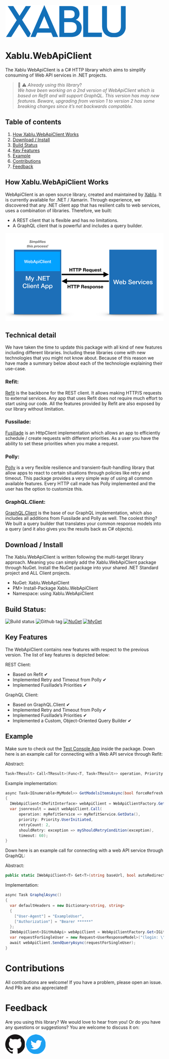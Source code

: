 ![xablu logo ](/Assets/xablu_logo.png "Xablu")

# Xablu.WebApiClient   


The Xablu WebApiClient is a C# HTTP library which aims to simplify consuming of Web API services in .NET projects.<br/> 

> :construction: :warning: *Already using this library*?<br/> 
> *We have been working on a 2nd version of WebApiClient which is based on Refit and will support GraphQL. This version has may new features. Beware, upgrading from version 1 to version 2 has some breaking changes since it’s not backwards compatible.* 

## Table of contents  
1. [How Xablu.WebApiClient Works](#howto)<br/>
2. [Download / Install](#downloadinstal)<br/>
3. [Build Status](#buildstatus)<br/> 
4. [Key Features](#features)<br/>
5. [Example ](#examples)<br/>
6. [Contributions](#contributions)<br/>
7. [Feedback](#feedback)

## How Xablu.WebApiClient Works <a name="howto"></a>
WebApiClient is an open source library, created and maintained by [Xablu](https://www.xablu.com/). It is currently available for .NET / Xamarin. Through experience, we discovered that any .NET client app that has resilient calls to web services, uses a combination of libraries. Therefore, we built: 

* A REST client that is flexible and has no limitations. 
* A GraphQL client that is powerful and includes a query builder.

![webapiclient model](/Assets/model.png "WebApiClient Model")

## Technical detail
We have taken the time to update this package with all kind of new features including different libraries. Including these libraries come with new technologies 
that you might not know about. Because of this reason we have made a summary below about each of the technologie explaining their use-case.

### Refit: 
[Refit](https://github.com/reactiveui/refit) is the backbone for the REST client. It allows making HTTP/S requests to external services. Any app that uses Refit does not require much effort to start using our code. All the features provided by Refit are also exposed by our library without limitation. 

### Fussilade: 
[Fusillade](https://github.com/reactiveui/Fusillade) is an HttpClient implementation which allows an app to efficiently schedule / create requests with different priorities. As a user you have the ability to set these priorities when you make a request. 

### Polly: 
[Polly](https://github.com/reactiveui/Fusillade) is a very flexible resilience and transient-fault-handling library that allow apps to react to certain situations through policies like retry and timeout. This package provides a very simple way of using all common available features. Every HTTP call made has Polly implemented and the user has the option to customize this. 

### GraphQL.Client: 
[GraphQL.Client](https://github.com/graphql-dotnet/graphql-client) is the base of our GraphQL implementation, which also includes all additions  from Fussilade and Polly as well. The coolest thing? We built a query builder that translates your common response models into a query (and it also gives you the results back as C# objects).   

## Download / Install <a name="downloadinstal"></a>
The Xablu.WebApiClient is written following the multi-target library approach. Meaning you can simply add the Xablu.WebApiClient package through NuGet. Install the NuGet package into your shared .NET Standard project and ALL Client projects. 

* NuGet: Xablu.WebApiClient
* PM> Install-Package Xablu.WebApiClient
* Namespace: using Xablu.WebApiClient

## Build Status: <a name="buildstatus"></a>
![Build status](https://nmilcoff0789.visualstudio.com/_apis/public/build/definitions/b9713819-cf93-4353-bee0-197f0e27cd8d/1/badge) 
![Github tag](https://img.shields.io/github/tag/Xablu/Xablu.WebApiClient.svg)
[![NuGet](https://img.shields.io/nuget/v/Xablu.WebApiClient.svg?label=NuGet)](https://www.nuget.org/packages/Xablu.WebApiClient/)
[![MyGet](https://img.shields.io/myget/xabluhq/v/Xablu.WebApiClient.svg)](https://www.myget.org/feed/xabluhq/package/nuget/Xablu.WebApiClient)

## Key Features <a name="features"></a>

The WebApiClient contains new features with respect to the previous version. The list of key features is depicted below: 

REST Client:
  * Based on Refit                                          ✔
  * Implemented Retry and Timeout from Polly                ✔
  * Implemented Fusillade’s Priorities                      ✔

GraphQL Client: 
  * Based on GraphQL.Client                                 ✔
  * Implemented Retry and Timeout from Polly                ✔
  * Implemented Fusillade’s Priorities                      ✔
  * Implemented a Custom, Object-Oriented Query Builder     ✔

## Example <a name="examples"></a>

Make sure to check out the [Test Console App](https://github.com/Xablu/Xablu.WebApiClient/tree/develop/Samples/TestConsoleApp) inside the package. Down here is an example call for connecting with a Web API service through Refit:

Abstract:
```c#
Task<TResult> Call<TResult>(Func<T, Task<TResult>> operation, Priority priority, int retryCount, Func<Exception, bool> shouldRetry, int timeout); 
```
Example implementation:
```c#
async Task<IEnumerable<MyModel>> GetModelsItemsAsync(bool forceRefresh = false) 
{
  IWebApiClient<IRefitInterface> webApiClient = WebApiClientFactory.Get<IRefitInterface>("baseURL", defaultHeaders: true);
  var jsonresult = await webApiClient.Call(
      operation: myRefitService => myRefitService.GetData(),
      priority: Priority.UserInitiated,
      retryCount: 2,
      shouldRetry: exception => myShouldRetryCondition(exception),
      timeout: 60); 
}
```
Down here is an example call for connecting with a web API service through GraphQL:

Abstract:
```c#
public static IWebApiClient<T> Get<T>(string baseUrl, bool autoRedirectRequests = true, Func<DelegatingHandler> delegatingHandler = default, IDictionary<string, string> defaultHeaders = default) where T : class
```
Implementation:
```c#
async Task GraphqlAsync()
{
  var defaultHeaders = new Dictionary<string, string>
  {
    ["User-Agent"] = "ExampleUser",
    ["Authorization"] = "Bearer ******"
  };
  IWebApiClient<IGitHubApi> webApiClient = WebApiClientFactory.Get<IGitHubApi>("https://api.github.com", false, default, defaultHeaders);
  var requestForSingleUser = new Request<UserResponseModel>("(login: \"ExampleUser\")");
  await webApiClient.SendQueryAsync(requestForSingleUser);
}
```

# Contributions <a name="contributions"></a>
All contributions are welcome! If you have a problem, please open an issue. And PRs are also appreciated! 

# Feedback <a name="feedback"></a>
Are you using this library? We would love to hear from you!
Or do you have any questions or suggestions?
You are welcome to discuss it on:

[<img src="/Assets/github.png">](https://github.com/Xablu)
[<img src="/Assets/twitter.png">](https://twitter.com/xabluhq)